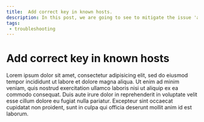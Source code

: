 ```yaml
---
title:  Add correct key in known hosts.
description: In this post, we are going to see to mitigate the issue 'add correct key in known hosts'.
tags: 
 - troubleshooting
---
```


# Add correct key in known hosts

Lorem ipsum dolor sit amet, consectetur adipisicing elit, sed do eiusmod tempor incididunt ut labore et dolore magna aliqua. Ut enim ad minim veniam, quis nostrud exercitation ullamco laboris nisi ut aliquip ex ea commodo consequat. Duis aute irure dolor in reprehenderit in voluptate velit esse cillum dolore eu fugiat nulla pariatur. Excepteur sint occaecat cupidatat non proident, sunt in culpa qui officia deserunt mollit anim id est laborum.
